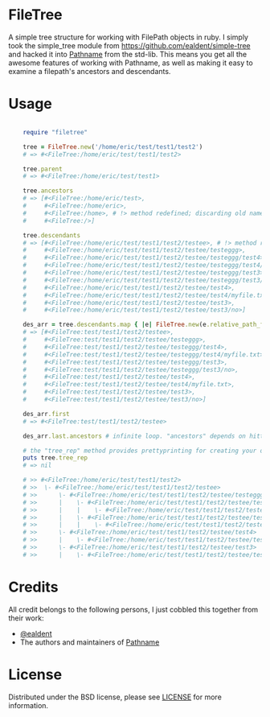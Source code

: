 # FileTree

A simple tree structure for working with FilePath objects in ruby. I simply took the simple_tree module from https://github.com/ealdent/simple-tree and hacked it into [Pathname](http://www.ruby-doc.org/stdlib-2.0/libdoc/pathname/rdoc/Pathname.html) from the std-lib. This means you get all the awesome features of working with Pathname, as well as making it easy to examine a filepath's ancestors and descendants.

# Usage

```ruby

    require "filetree"

    tree = FileTree.new('/home/eric/test/test1/test2')
    # => #<FileTree:/home/eric/test/test1/test2>

    tree.parent
    # => #<FileTree:/home/eric/test/test1>

    tree.ancestors
    # => [#<FileTree:/home/eric/test>,
    #     #<FileTree:/home/eric>,
    #     #<FileTree:/home>, # !> method redefined; discarding old name
    #     #<FileTree:/>]

    tree.descendants
    # => [#<FileTree:/home/eric/test/test1/test2/testee>, # !> method redefined; discarding old id
    #     #<FileTree:/home/eric/test/test1/test2/testee/testeggg>,
    #     #<FileTree:/home/eric/test/test1/test2/testee/testeggg/test4>,
    #     #<FileTree:/home/eric/test/test1/test2/testee/testeggg/test4/myfile.txt>,
    #     #<FileTree:/home/eric/test/test1/test2/testee/testeggg/test3>, # !> method redefined; discarding old identifier
    #     #<FileTree:/home/eric/test/test1/test2/testee/testeggg/test3/no>,
    #     #<FileTree:/home/eric/test/test1/test2/testee/test4>,
    #     #<FileTree:/home/eric/test/test1/test2/testee/test4/myfile.txt>,
    #     #<FileTree:/home/eric/test/test1/test2/testee/test3>,
    #     #<FileTree:/home/eric/test/test1/test2/testee/test3/no>]

    des_arr = tree.descendants.map { |e| FileTree.new(e.relative_path_from(FileTree.new('/home/eric'))) }
    # => [#<FileTree:test/test1/test2/testee>,
    #     #<FileTree:test/test1/test2/testee/testeggg>,
    #     #<FileTree:test/test1/test2/testee/testeggg/test4>,
    #     #<FileTree:test/test1/test2/testee/testeggg/test4/myfile.txt>,
    #     #<FileTree:test/test1/test2/testee/testeggg/test3>,
    #     #<FileTree:test/test1/test2/testee/testeggg/test3/no>,
    #     #<FileTree:test/test1/test2/testee/test4>,
    #     #<FileTree:test/test1/test2/testee/test4/myfile.txt>,
    #     #<FileTree:test/test1/test2/testee/test3>,
    #     #<FileTree:test/test1/test2/testee/test3/no>]

    des_arr.first
    # => #<FileTree:test/test1/test2/testee>

    des_arr.last.ancestors # infinite loop. "ancestors" depends on hitting "/" to stop.

    # the "tree_rep" method provides prettyprinting for creating your own to_s methods
    puts tree.tree_rep
    # => nil

    # >> #<FileTree:/home/eric/test/test1/test2>
    # >>  \- #<FileTree:/home/eric/test/test1/test2/testee>
    # >>      \- #<FileTree:/home/eric/test/test1/test2/testee/testeggg>
    # >>      |    \- #<FileTree:/home/eric/test/test1/test2/testee/testeggg/test4>
    # >>      |    |    \- #<FileTree:/home/eric/test/test1/test2/testee/testeggg/test4/myfile.txt>
    # >>      |    \- #<FileTree:/home/eric/test/test1/test2/testee/testeggg/test3>
    # >>      |    |    \- #<FileTree:/home/eric/test/test1/test2/testee/testeggg/test3/no>
    # >>      \- #<FileTree:/home/eric/test/test1/test2/testee/test4>
    # >>      |    \- #<FileTree:/home/eric/test/test1/test2/testee/test4/myfile.txt>
    # >>      \- #<FileTree:/home/eric/test/test1/test2/testee/test3>
    # >>      |    \- #<FileTree:/home/eric/test/test1/test2/testee/test3/no>

```
# Credits

All credit belongs to the following persons, I just cobbled this together from their work:

- [@ealdent](https://github.com/ealdent/simple-tree)
- The authors and maintainers of [Pathname](http://www.ruby-doc.org/stdlib-2.0/libdoc/pathname/rdoc/Pathname.html)

# License

Distributed under the BSD license, please see [LICENSE](https://github.com/edubkendo/FileTree/blob/master/LICENSE) for more information.